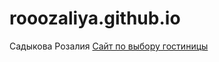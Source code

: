 # rooozaliya.github.io
Садыкова Розалия
[Сайт по выбору гостиницы](https://rooozaliya.github.io/git/page1.html "Не доработан")
